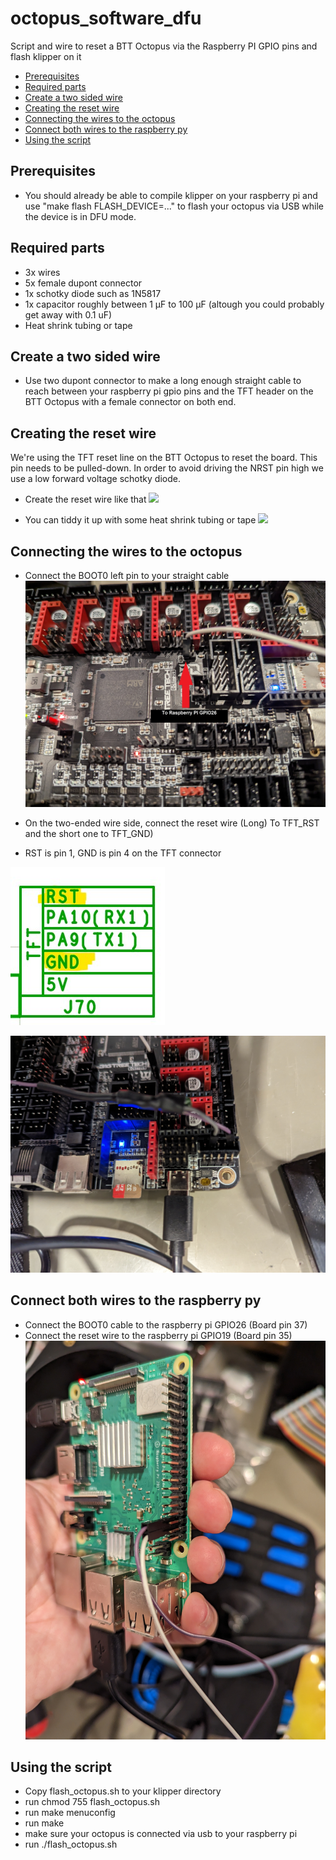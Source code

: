# octopus_software_dfu
Script and wire to reset a BTT Octopus via the Raspberry PI GPIO pins and flash klipper on it

  * [Prerequisites](#prerequisites)
  * [Required parts](#required-parts)
  * [Create a two sided wire](#create-a-two-sided-wire)
  * [Creating the reset wire](#creating-the-reset-wire)
  * [Connecting the wires to the octopus](#connecting-the-wires-to-the-octopus)
  * [Connect both wires to the raspberry py](#connect-both-wires-to-the-raspberry-py)
  * [Using the script](#using-the-script)

## Prerequisites
- You should already be able to compile klipper on your raspberry pi and use "make flash FLASH_DEVICE=..." to flash your octopus via USB while the device is in DFU mode.

## Required parts
- 3x wires
- 5x female dupont connector
- 1x schotky diode such as 1N5817
- 1x capacitor roughly between 1 µF to 100 µF (altough you could probably get away with 0.1 uF)
- Heat shrink tubing or tape

## Create a two sided wire
- Use two dupont connector to make a long enough straight cable to reach between your raspberry pi gpio pins and the TFT header on the BTT Octopus with a female connector on both end.

## Creating the reset wire
We're using the TFT reset line on the BTT Octopus to reset the board. This pin needs to be pulled-down. In order to avoid driving the NRST pin high we use a low forward voltage schotky diode.

- Create the reset wire like that
![](./images/wire_circuit.jpg)

- You can tiddy it up with some heat shrink tubing or tape
![](./images/completed_wire.jpg)

## Connecting the wires to the octopus
- Connect the BOOT0 left pin to your straight cable
![](./images/boot0_pin.jpg)

- On the two-ended wire side, connect the reset wire (Long) To TFT_RST and the short one to TFT_GND)
- RST is pin 1, GND is pin 4 on the TFT connector

![](./images/tft_pins.jpg)

![](./images/tft_connection.jpg)

## Connect both wires to the raspberry py
- Connect the BOOT0 cable to the raspberry pi GPIO26 (Board pin 37)
- Connect the reset wire to the raspberry pi GPIO19 (Board pin 35)
![](./images/rpi_side.jpg)

## Using the script
- Copy flash_octopus.sh to your klipper directory
- run chmod 755 flash_octopus.sh
- run make menuconfig
- run make
- make sure your octopus is connected via usb to your raspberry pi
- run ./flash_octopus.sh






